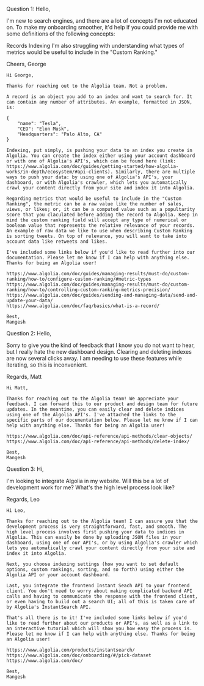 Question 1: Hello,

I'm new to search engines, and there are a lot of concepts I'm not educated on. To make my onboarding smoother, it'd help if you could provide me with some definitions of the following concepts:

Records
Indexing
I'm also struggling with understanding what types of metrics would be useful to include in the "Custom Ranking."

Cheers, George

	Hi George,

	Thanks for reaching out to the Algolia team. Not a problem.

	A record is an object you add to an index and want to search for. It can contain any number of attributes. An example, formatted in JSON, is:

	{
		"name": "Tesla",
		"CEO": "Elon Musk",
  		"Headquarters": "Palo Alto, CA"
	}

	Indexing, put simply, is pushing your data to an index you create in Algolia. You can create the index either using your account dashboard or with one of Algolia's API's, which can be found here (link: https://www.algolia.com/doc/guides/getting-started/how-algolia-works/in-depth/ecosystem/#api-clients). Similarly, there are multiple ways to push your data: by using one of Algolia's API's, your dashboard, or with Algolia's crawler, which lets you automatically crawl your content directly from your site and index it into Algolia.

	Regarding metrics that would be useful to include in the "Custom Ranking", the metric can be a raw value like the number of sales, views, or likes; or, it can be a computed value such as a popultarity score that you claculated before adding the record to Algolia. Keep in mind the custom ranking field will accept any type of numerical or boolean value that represents the relative relevance of your records. An example of raw data we like to use when describing Custom Ranking is sorting tweets. On top of relevance, you will want to take into account data like retweets and likes.

	I've included some links below if you'd like to read further into our documentation. Please let me know if I can help with anything else. Thanks for being an Algolia user!

	https://www.algolia.com/doc/guides/managing-results/must-do/custom-ranking/how-to/configure-custom-ranking/#metric-types
	https://www.algolia.com/doc/guides/managing-results/must-do/custom-ranking/how-to/controlling-custom-ranking-metrics-precision/
	https://www.algolia.com/doc/guides/sending-and-managing-data/send-and-update-your-data/
	https://www.algolia.com/doc/faq/basics/what-is-a-record/

	Best,
	Mangesh

Question 2: Hello,

Sorry to give you the kind of feedback that I know you do not want to hear, but I really hate the new dashboard design. Clearing and deleting indexes are now several clicks away. I am needing to use these features while iterating, so this is inconvenient.

Regards, Matt

	Hi Matt,

	Thanks for reaching out to the Algolia team! We appreciate your feedback. I can forward this to our product and design team for future updates. In the meantime, you can easily clear and delete indices using one of the Algolia API's. I've attached the links to the specific parts of our documentation below. Please let me know if I can help with anything else. Thanks for being an Algolia user!

	https://www.algolia.com/doc/api-reference/api-methods/clear-objects/
	https://www.algolia.com/doc/api-reference/api-methods/delete-index/

	Best,
	Mangesh

Question 3: Hi,

I'm looking to integrate Algolia in my website. Will this be a lot of development work for me? What's the high level process look like?

Regards, Leo

	Hi Leo,

	Thanks for reaching out to the Algolia team! I can assure you that the development process is very straightforward, fast, and smooth. The high level process involves first pushing your data to indices in Algolia. This can easily be done by uploading JSON files in your dashboard, using one of our API's, or by using Algolia's crawler which lets you automatically crawl your content directly from your site and index it into Algolia.

	Next, you choose indexing settings (how you want to set default options, custom rankings, sorting, and so forth) using either the Algolia API or your account dashboard.

	Last, you integrate the frontend Instant Seach API to your frontend client. You don't need to worry about making complicated backend API calls and having to communicate the response with the frontend client, or even having to build out a search UI; all of this is taken care of by Algolia's InstantSearch API.

	That's all there is to it! I've included some links below if you'd like to read further about our products or API's, as well as a link to an interactive tutorial which will show you how easy the process is. Please let me know if I can help with anything else. Thanks for being an Algolia user!

	https://www.algolia.com/products/instantsearch/
	https://www.algolia.com/doc/onboarding/#/pick-dataset
	https://www.algolia.com/doc/

	Best,
	Mangesh
